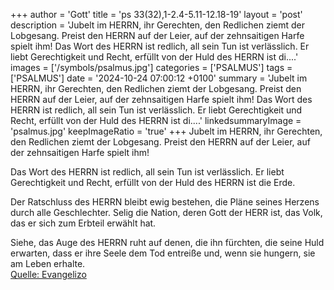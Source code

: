+++
author = 'Gott'
title = 'ps 33(32),1-2.4-5.11-12.18-19'
layout = 'post'
description = 'Jubelt im HERRN, ihr Gerechten,  den Redlichen ziemt der Lobgesang. Preist den HERRN auf der Leier,  auf der zehnsaitigen Harfe spielt ihm!  Das Wort des HERRN ist redlich,  all sein Tun ist verlässlich. Er liebt Gerechtigkeit und Recht,  erfüllt von der Huld des HERRN ist di....'
images = ['/symbols/psalmus.jpg']
categories = ['PSALMUS']
tags = ['PSALMUS']
date = '2024-10-24 07:00:12 +0100'
summary = 'Jubelt im HERRN, ihr Gerechten,  den Redlichen ziemt der Lobgesang. Preist den HERRN auf der Leier,  auf der zehnsaitigen Harfe spielt ihm!  Das Wort des HERRN ist redlich,  all sein Tun ist verlässlich. Er liebt Gerechtigkeit und Recht,  erfüllt von der Huld des HERRN ist di....'
linkedsummaryImage = 'psalmus.jpg'
keepImageRatio = 'true'
+++
Jubelt im HERRN, ihr Gerechten, 
den Redlichen ziemt der Lobgesang.
Preist den HERRN auf der Leier, 
auf der zehnsaitigen Harfe spielt ihm!

Das Wort des HERRN ist redlich, 
all sein Tun ist verlässlich.
Er liebt Gerechtigkeit und Recht, 
erfüllt von der Huld des HERRN ist die Erde.<!--more-->

Der Ratschluss des HERRN bleibt ewig bestehen, 
die Pläne seines Herzens durch alle Geschlechter.
Selig die Nation, deren Gott der HERR ist, 
das Volk, das er sich zum Erbteil erwählt hat.

Siehe, das Auge des HERRN ruht auf denen, die ihn fürchten, 
die seine Huld erwarten,
dass er ihre Seele dem Tod entreiße 
und, wenn sie hungern, sie am Leben erhalte.<br> [Quelle: Evangelizo](https://evangeliumtagfuertag.org/DE/gospel)